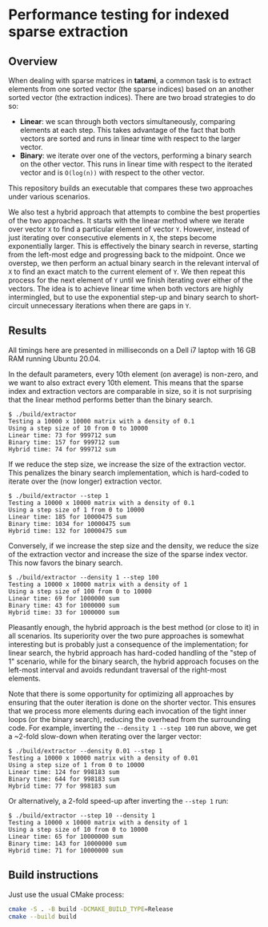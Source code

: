 # Performance testing for indexed sparse extraction

## Overview

When dealing with sparse matrices in **tatami**,
a common task is to extract elements from one sorted vector (the sparse indices) based on an another sorted vector (the extraction indices).
There are two broad strategies to do so:

- **Linear**: we scan through both vectors simultaneously, comparing elements at each step.
  This takes advantage of the fact that both vectors are sorted and runs in linear time with respect to the larger vector.
- **Binary**: we iterate over one of the vectors, performing a binary search on the other vector.
  This runs in linear time with respect to the iterated vector and is `O(log(n))` with respect to the other vector.

This repository builds an executable that compares these two approaches under various scenarios.

We also test a hybrid approach that attempts to combine the best properties of the two approaches.
It starts with the linear method where we iterate over vector `X` to find a particular element of vector `Y`.
However, instead of just iterating over consecutive elements in `X`, the steps become exponentially larger.
This is effectively the binary search in reverse, starting from the left-most edge and progressing back to the midpoint.
Once we overstep, we then perform an actual binary search in the relevant interval of `X` to find an exact match to the current element of `Y`.
We then repeat this process for the next element of `Y` until we finish iterating over either of the vectors.
The idea is to achieve linear time when both vectors are highly intermingled,
but to use the exponential step-up and binary search to short-circuit unnecessary iterations when there are gaps in `Y`.

## Results

All timings here are presented in milliseconds on a Dell i7 laptop with 16 GB RAM running Ubuntu 20.04.

In the default parameters, every 10th element (on average) is non-zero, and we want to also extract every 10th element.
This means that the sparse index and extraction vectors are comparable in size, so it is not surprising that the linear method performs better than the binary search.

```console
$ ./build/extractor
Testing a 10000 x 10000 matrix with a density of 0.1
Using a step size of 10 from 0 to 10000
Linear time: 73 for 999712 sum
Binary time: 157 for 999712 sum
Hybrid time: 74 for 999712 sum
```

If we reduce the step size, we increase the size of the extraction vector.
This penalizes the binary search implementation, which is hard-coded to iterate over the (now longer) extraction vector.

```console
$ ./build/extractor --step 1
Testing a 10000 x 10000 matrix with a density of 0.1
Using a step size of 1 from 0 to 10000
Linear time: 185 for 10000475 sum
Binary time: 1034 for 10000475 sum
Hybrid time: 132 for 10000475 sum
```

Conversely, if we increase the step size and the density, we reduce the size of the extraction vector and increase the size of the sparse index vector.
This now favors the binary search.

```console
$ ./build/extractor --density 1 --step 100
Testing a 10000 x 10000 matrix with a density of 1
Using a step size of 100 from 0 to 10000
Linear time: 69 for 1000000 sum
Binary time: 43 for 1000000 sum
Hybrid time: 33 for 1000000 sum
```

Pleasantly enough, the hybrid approach is the best method (or close to it) in all scenarios.
Its superiority over the two pure approaches is somewhat interesting but is probably just a consequence of the implementation;
for linear search, the hybrid approach has hard-coded handling of the "step of 1" scenario,
while for the binary search, the hybrid approach focuses on the left-most interval and avoids redundant traversal of the right-most elements.

Note that there is some opportunity for optimizing all approaches by ensuring that the outer iteration is done on the shorter vector.
This ensures that we process more elements during each invocation of the tight inner loops (or the binary search),
reducing the overhead from the surrounding code.
For example, inverting the `--density 1 --step 100` run above, we get a ~2-fold slow-down when iterating over the larger vector:

```console
$ ./build/extractor --density 0.01 --step 1 
Testing a 10000 x 10000 matrix with a density of 0.01
Using a step size of 1 from 0 to 10000
Linear time: 124 for 998183 sum
Binary time: 644 for 998183 sum
Hybrid time: 77 for 998183 sum
```

Or alternatively, a 2-fold speed-up after inverting the `--step 1` run:

```console
$ ./build/extractor --step 10 --density 1 
Testing a 10000 x 10000 matrix with a density of 1
Using a step size of 10 from 0 to 10000
Linear time: 65 for 10000000 sum
Binary time: 143 for 10000000 sum
Hybrid time: 71 for 10000000 sum
```

## Build instructions

Just use the usual CMake process:

```sh
cmake -S . -B build -DCMAKE_BUILD_TYPE=Release
cmake --build build
```

